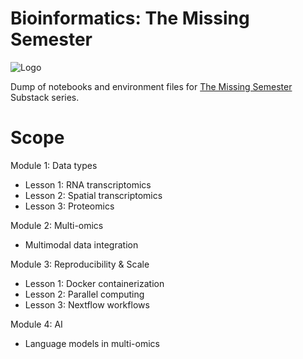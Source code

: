 # Bioinformatics: The Missing Semester

![Logo](images/themissingsemester.PNG)

Dump of notebooks and environment files for [The Missing Semester](https://themissingsemester.substack.com/p/bioinformatics-the-missing-semester) Substack series.

# Scope

Module 1: Data types
- Lesson 1: RNA transcriptomics
- Lesson 2: Spatial transcriptomics
- Lesson 3: Proteomics

Module 2: Multi-omics
- Multimodal data integration

Module 3: Reproducibility & Scale
- Lesson 1: Docker containerization
- Lesson 2: Parallel computing
- Lesson 3: Nextflow workflows

Module 4: AI
- Language models in multi-omics